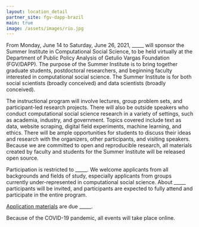 ```yaml
---
layout: location_detail
partner_site: fgv-dapp-brazil
main: true
image: /assets/images/rio.jpg
---
```


From Monday, June 14 to Saturday, June 26, 2021, \_\_\_\_\_ will sponsor the Summer Institute in Computational Social Science, to be held virtually at the Department of Public Policy Analysis of Getulio Vargas Foundation (FGV/DAPP). The purpose of the Summer Institute is to bring together graduate students, postdoctoral researchers, and beginning faculty interested in computational social science. The Summer Institute is for both social scientists (broadly conceived) and data scientists (broadly conceived).

The instructional program will involve lectures, group problem sets, and participant-led research projects. There will also be outside speakers who conduct computational social science research in a variety of settings, such as academia, industry, and government. Topics covered include text as data, website scraping, digital field experiments, machine learning, and ethics. There will be ample opportunities for students to discuss their ideas and research with the organizers, other participants, and visiting speakers. Because we are committed to open and reproducible research, all materials created by faculty and students for the Summer Institute will be released open source.

Participation is restricted to \_\_\_\_\_. We welcome applicants from all backgrounds and fields of study, especially applicants from groups currently under-represented in computational social science. About \_\_\_\_\_ participants will be invited, and participants are expected to fully attend and participate in the entire program.

[Application materials](https://compsocialscience.github.io/summer-institute/2021/fgv-dapp-brazil/apply) are due \_\_\_\_\_.

Because of the COVID-19 pandemic, all events will take place online.
